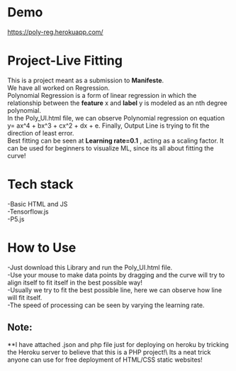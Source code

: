 # Demo
https://poly-reg.herokuapp.com/

# Project-Live Fitting

This is a project meant as a submission to **Manifeste**.\
We have all worked on Regression.\
Polynomial Regression is a form of linear regression in which the relationship between the **feature** x and **label** y is modeled as an nth degree polynomial.\
In the Poly_UI.html file, we can observe Polynomial regression on equation y= ax^4 + bx^3 + cx^2 + dx + e. Finally, Output Line is trying to fit the direction of least error.\
Best fitting can be seen at **Learning rate=0.1** , acting as a scaling factor.
It can be used for beginners to visualize ML, since its all about fitting the curve! 

# Tech stack 
-Basic HTML and JS\
-Tensorflow.js\
-P5.js

# How to Use
-Just download this Library and run the Poly_UI.html file.\
-Use your mouse to make data points by dragging and the curve will try to align itself to fit itself in the best possible way!\
-Usually we try to fit the best possible line, here we can observe how line will fit itself.\
-The speed of processing can be seen by varying the learning rate.

## Note: 
**I have attached .json and php file just for deploying on heroku by tricking the Heroku server to believe that this is a PHP project!\ 
Its a neat trick anyone can use for free deployment of HTML/CSS static websites!
